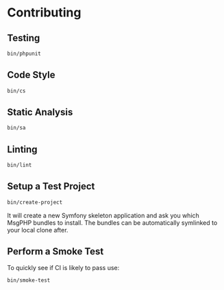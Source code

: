 # Contributing

## Testing

```bash
bin/phpunit
```

## Code Style

```bash
bin/cs
```

## Static Analysis

```bash
bin/sa
```

## Linting

```bash
bin/lint
```

## Setup a Test Project

```bash
bin/create-project
```

It will create a new Symfony skeleton application and ask you which MsgPHP bundles to install. The bundles can be
automatically symlinked to your local clone after.

## Perform a Smoke Test

To quickly see if CI is likely to pass use:

```bash
bin/smoke-test
```
